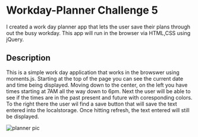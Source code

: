 # Workday-Planner Challenge 5
I created a work day planner app that lets the user save their plans through out the busy workday. This app will run in the browser via HTML,CSS using jQuery.

## Description
This is a simple work day application that works in the browswer using moments.js. Starting at the top of the page you can see the current date and time being displayed. Moving down to the center, on the left you have times starting at 7AM all the way down to 6pm. Next the user will be able to see if the times are in the past present and future with coresponding colors. To the right there the user wil find a save button that will save the text entered into the localstorage. Once hitting refresh, the text entered will still be displayed.

![planner pic](https://user-images.githubusercontent.com/114364879/201834136-d8effe31-a075-42d5-8124-7f326e4d5f6a.JPG)
